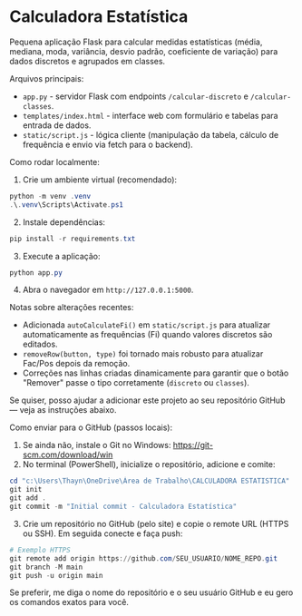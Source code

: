# Calculadora Estatística

Pequena aplicação Flask para calcular medidas estatísticas (média, mediana, moda, variância, desvio padrão, coeficiente de variação) para dados discretos e agrupados em classes.

Arquivos principais:
- `app.py` - servidor Flask com endpoints `/calcular-discreto` e `/calcular-classes`.
- `templates/index.html` - interface web com formulário e tabelas para entrada de dados.
- `static/script.js` - lógica cliente (manipulação da tabela, cálculo de frequência e envio via fetch para o backend).

Como rodar localmente:

1. Crie um ambiente virtual (recomendado):

```powershell
python -m venv .venv
.\.venv\Scripts\Activate.ps1
```

2. Instale dependências:

```powershell
pip install -r requirements.txt
```

3. Execute a aplicação:

```powershell
python app.py
```

4. Abra o navegador em `http://127.0.0.1:5000`.

Notas sobre alterações recentes:
- Adicionada `autoCalculateFi()` em `static/script.js` para atualizar automaticamente as frequências (Fi) quando valores discretos são editados.
- `removeRow(button, type)` foi tornado mais robusto para atualizar Fac/Pos depois da remoção.
- Correções nas linhas criadas dinamicamente para garantir que o botão "Remover" passe o tipo corretamente (`discreto` ou `classes`).

Se quiser, posso ajudar a adicionar este projeto ao seu repositório GitHub — veja as instruções abaixo.

Como enviar para o GitHub (passos locais):

1. Se ainda não, instale o Git no Windows: https://git-scm.com/download/win
2. No terminal (PowerShell), inicialize o repositório, adicione e comite:

```powershell
cd "c:\Users\Thayn\OneDrive\Área de Trabalho\CALCULADORA ESTATISTICA"
git init
git add .
git commit -m "Initial commit - Calculadora Estatística"
```

3. Crie um repositório no GitHub (pelo site) e copie o remote URL (HTTPS ou SSH). Em seguida conecte e faça push:

```powershell
# Exemplo HTTPS
git remote add origin https://github.com/SEU_USUARIO/NOME_REPO.git
git branch -M main
git push -u origin main
```

Se preferir, me diga o nome do repositório e o seu usuário GitHub e eu gero os comandos exatos para você.
